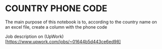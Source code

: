 # COUNTRY PHONE CODE

The main purpose of this notebook is to, according to the country name on an excel file, create a column with the phone code

Job description on (UpWork)[https://www.upwork.com/jobs/~01644b5d443ce6ed98]